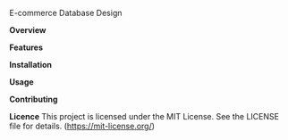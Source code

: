 E-commerce Database Design

**Overview**


**Features**

**Installation**

**Usage**

**Contributing**

**Licence**
This project is licensed under the MIT License. See the LICENSE file for details.
(https://mit-license.org/)

